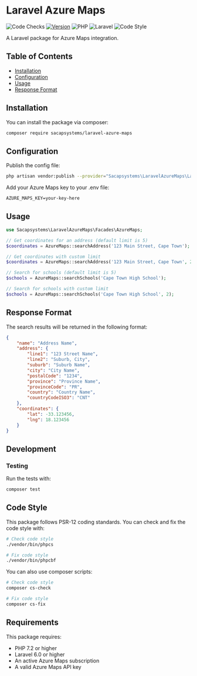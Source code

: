 # Laravel Azure Maps

![Code Checks](https://github.com/sacapsystems/laravel-azure-maps/actions/workflows/code-checks.yaml/badge.svg)
[![Version](https://badge.fury.io/gh/sacapsystems%2Flaravel-azure-maps.svg)](https://badge.fury.io/gh/tterb%2FHyde)
![PHP](https://img.shields.io/badge/PHP-%5E7.2-777BB4?logo=php)
![Laravel](https://img.shields.io/badge/Laravel-%5E6.0-FF2D20?logo=laravel)
![Code Style](https://img.shields.io/badge/Code%20Style-PSR--12-green)

A Laravel package for Azure Maps integration.

## Table of Contents
- [Installation](#installation)
- [Configuration](#configuration)
- [Usage](#usage)
- [Response Format](#response-format)

## Installation

You can install the package via composer:

```bash
composer require sacapsystems/laravel-azure-maps
```
## Configuration

Publish the config file:

```bash
php artisan vendor:publish --provider="Sacapsystems\LaravelAzureMaps\LaravelAzureMapsServiceProvider"
```

Add your Azure Maps key to your .env file:

```
AZURE_MAPS_KEY=your-key-here
```
## Usage

```php
use Sacapsystems\LaravelAzureMaps\Facades\AzureMaps;

// Get coordinates for an address (default limit is 5)
$coordinates = AzureMaps::searchAddress('123 Main Street, Cape Town');

// Get coordinates with custom limit
$coordinates = AzureMaps::searchAddress('123 Main Street, Cape Town', 2);

// Search for schools (default limit is 5)
$schools = AzureMaps::searchSchools('Cape Town High School');

// Search for schools with custom limit
$schools = AzureMaps::searchSchools('Cape Town High School', 2);
```

## Response Format
The search results will be returned in the following format:

```json
{
    "name": "Address Name",
    "address": {
        "line1": "123 Street Name",
        "line2": "Suburb, City",
        "suburb": "Suburb Name",
        "city": "City Name",
        "postalCode": "1234",
        "province": "Province Name",
        "provinceCode": "PR",
        "country": "Country Name",
        "countryCodeISO3": "CNT"
    },
    "coordinates": {
        "lat": -33.123456,
        "lng": 18.123456
    }
}
```
## Development

### Testing
Run the tests with:

```bash
composer test
```

## Code Style
This package follows PSR-12 coding standards. You can check and fix the code style with:

```bash
# Check code style
./vendor/bin/phpcs

# Fix code style
./vendor/bin/phpcbf
```
You can also use composer scripts:

```bash
# Check code style
composer cs-check

# Fix code style
composer cs-fix
```
## Requirements

This package requires:

- PHP 7.2 or higher
- Laravel 6.0 or higher
- An active Azure Maps subscription
- A valid Azure Maps API key

